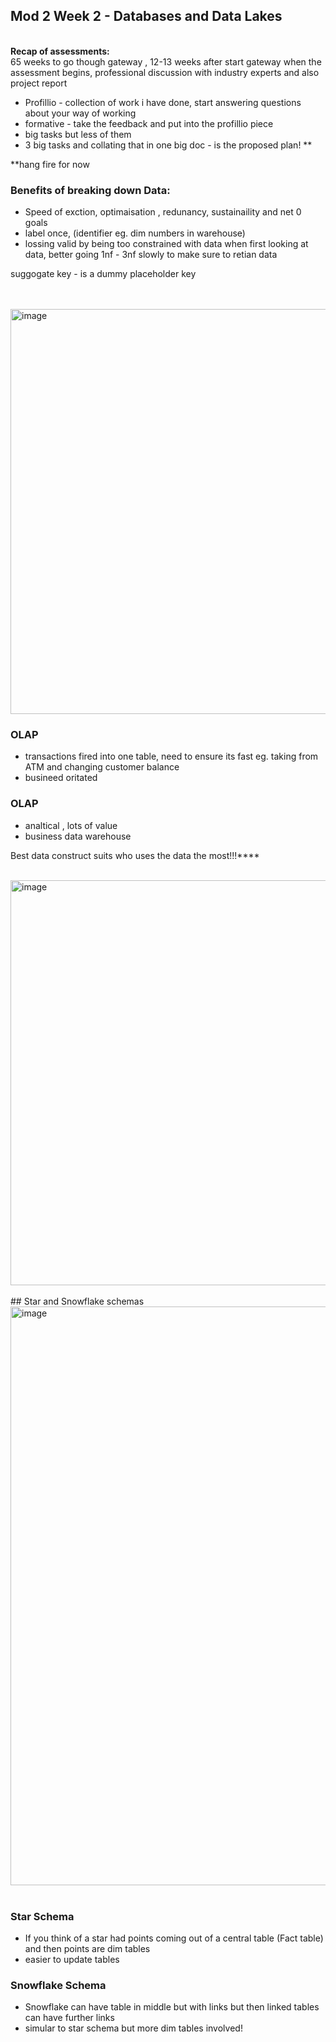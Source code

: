 
## Mod 2 Week 2 - Databases and Data Lakes

<br><b>Recap of assessments: </b> <br>
65 weeks to go though gateway , 12-13 weeks after start gateway when the assessment begins, professional discussion with industry experts and also project report 

- Profillio -  collection of work i have done, start answering questions about your way of working
- formative - take the feedback and put into the profillio piece
- big tasks but less of them
- 3 big tasks and collating that in one big  doc - is the proposed plan! **

**hang fire for now

### Benefits of breaking down Data: <br>
- Speed of exction, optimaisation , redunancy, sustainaility and net 0 goals
- label once, (identifier eg. dim numbers in warehouse)
- lossing valid by being too constrained with data when first looking at data, better going 1nf - 3nf slowly to make sure to retian data

suggogate key - is a dummy placeholder key 

<br>
<br>

<img width="814" height="648" alt="image" src="https://github.com/user-attachments/assets/dcb268d8-06df-4fac-9265-00760a23ff38" />

### OLAP 
- transactions fired into one table, need to ensure its fast eg. taking from ATM and changing customer balance
- busineed oritated

### OLAP 
- analtical , lots of value
- business data warehouse

Best data construct suits who uses the data the most!!!****
<br>
<br>

<img width="814" height="648" alt="image" src="https://github.com/user-attachments/assets/bf9ae959-d7f1-4946-82f7-e2ca14d3cf10" />
<br>
<br>
## Star and Snowflake schemas

<img width="1658" height="926" alt="image" src="https://github.com/user-attachments/assets/b5e69633-383f-4609-931d-27530673739c" />
<br>
<br>

### Star Schema
- If you think of a star had points coming out of a central table (Fact table) and then points are dim tables 
- easier to update tables 


### Snowflake Schema
- Snowflake can have table in middle but with links but then linked tables can have further links
- simular to star schema but more dim tables involved! 

